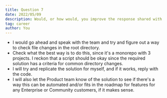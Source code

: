 ```yaml
---
title: Question 7
date: 2022/05/09
description: Would, or how would, you improve the response shared with a customer here?
tag: career
author: You
---
```


- I would go ahead and speak with the team and try and figure out a way to check file changes in the root directory. 
- Check what the best way is to do this, since it's a monorepo with 3 projects. I reckon that a script should be okay since the required solution has a criteria for common directory changes.
- I will try and replicate the solution for myself, and if it works, reply with the code.
- I will also let the Product team know of the solution to see if there's a way this can be automated and/or fits in the roadmap for features for any Enterprise or Community customers, if it makes sense.